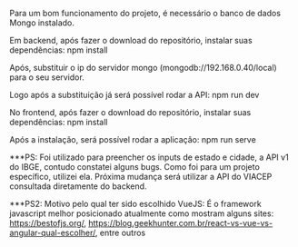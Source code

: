 Para um bom funcionamento do projeto, é necessário o banco de dados Mongo instalado.

Em backend, após fazer o download do repositório, instalar suas dependências:
npm install

Após, substituir o ip do servidor mongo (mongodb://192.168.0.40/local) para o seu servidor.

Logo após a substituição já será possível rodar a API:
npm run dev




No frontend, após fazer o download do repositório, instalar suas dependências:
npm install

Após a instalação, será possível rodar a aplicação:
npm run serve



***PS: Foi utilizado para preencher os inputs de estado e cidade, a API v1 do IBGE, contudo constatei
alguns bugs. Como foi para um projeto específico, utilizei ela. Próxima mudança será utilizar a API do
VIACEP consultada diretamente do backend.

***PS2: Motivo pelo qual ter sido escolhido VueJS: É o framework javascript melhor posicionado atualmente
como mostram alguns sites: https://bestofjs.org/, https://blog.geekhunter.com.br/react-vs-vue-vs-angular-qual-escolher/, 
entre outros